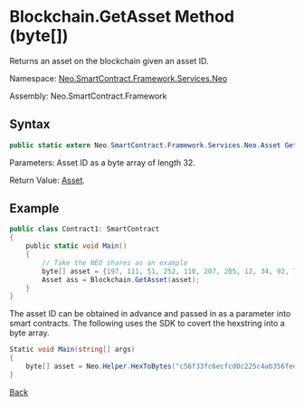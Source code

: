 # Blockchain.GetAsset Method (byte[])

Returns an asset on the blockchain given an asset ID.

Namespace: [Neo.SmartContract.Framework.Services.Neo](../../neo.md)

Assembly: Neo.SmartContract.Framework

## Syntax

```c#
public static extern Neo.SmartContract.Framework.Services.Neo.Asset GetAsset (byte[] asset_id)
```

Parameters: Asset ID as a byte array of length 32.

Return Value: [Asset](../Asset.md).

## Example

```c#
public class Contract1: SmartContract
{
    public static void Main()
    {
        // Take the NEO shares as an example
        byte[] asset = {197, 111, 51, 252, 110, 207, 205, 12, 34, 92, 74, 179, 86, 254, 229, 147, 144, 175, 133, 96, 190, 147, 15, 174, 190, 116, 166, 218, 255, 124, 155};
        Asset ass = Blockchain.GetAsset(asset);
    }
}
```

The asset ID can be obtained in advance and passed in as a parameter into smart contracts. The following uses the SDK to covert the hexstring into a byte array.

```c#
Static void Main(string[] args)
{
    byte[] asset = Neo.Helper.HexToBytes("c56f33fc6ecfcd0c225c4ab356fee59390af8560be0e930faebe74a6daff7c9b");
}
```



[Back](../Blockchain.md)
